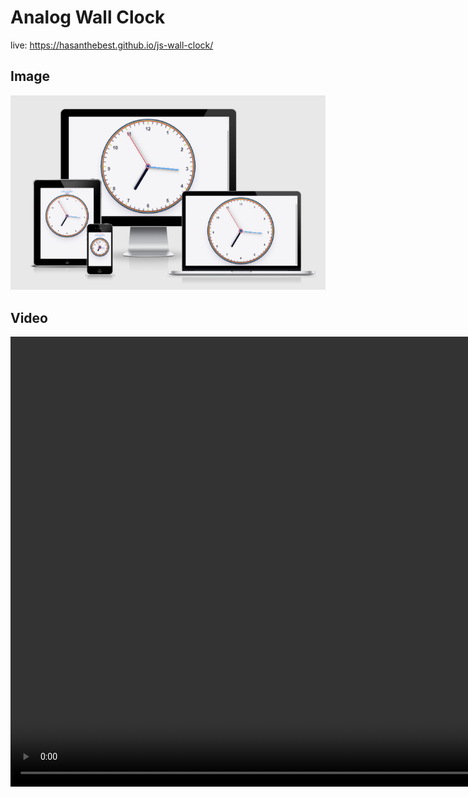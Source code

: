 # Analog Wall Clock

live: https://hasanthebest.github.io/js-wall-clock/

## Image

<img src="media/clock.png">

## Video

<video width="1024" height="720" controls loop>
  <source src="media/wall-clock.webm" type="video/webm">
Your browser does not support the video tag.
</video>
